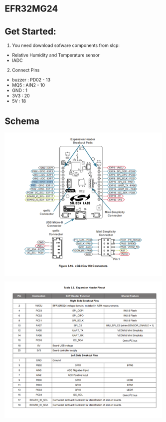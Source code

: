 # EFR32MG24
# Get Started:
1. You need download sofware components from slcp:
- Relative Humidity and Temperature sensor
- IADC
2. Connect Pins 
- buzzer : PD02 - 13
- MQ5 : AIN2 - 10
- GND : 1
- 3V3 : 20
- 5V : 18  

# Schema
  
  ![System View](img1.png)
  
  ![System View](img2.png)